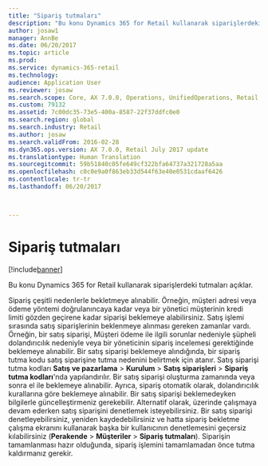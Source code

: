 ```yaml
---
title: "Sipariş tutmaları"
description: "Bu konu Dynamics 365 for Retail kullanarak siparişlerdeki tutmaları açıklar."
author: josaw1
manager: AnnBe
ms.date: 06/20/2017
ms.topic: article
ms.prod: 
ms.service: dynamics-365-retail
ms.technology: 
audience: Application User
ms.reviewer: josaw
ms.search.scope: Core, AX 7.0.0, Operations, UnifiedOperations, Retail
ms.custom: 79132
ms.assetid: 7c00dc35-73e5-400a-8587-22f37ddfc0e0
ms.search.region: global
ms.search.industry: Retail
ms.author: josaw
ms.search.validFrom: 2016-02-28
ms.dyn365.ops.version: AX 7.0.0, Retail July 2017 update
ms.translationtype: Human Translation
ms.sourcegitcommit: 59b51840c05fe649cf322bfa64737a321728a5aa
ms.openlocfilehash: c0c0e9a0f863eb33d544f63e40e0531cdaaf6426
ms.contentlocale: tr-tr
ms.lasthandoff: 06/20/2017



---
```


# <a name="order-holds"></a>Sipariş tutmaları

[!include[banner](includes/banner.md)]


Bu konu Dynamics 365 for Retail kullanarak siparişlerdeki tutmaları açıklar.

Sipariş çeşitli nedenlerle bekletmeye alınabilir. Örneğin, müşteri adresi veya ödeme yöntemi doğrulanıncaya kadar veya bir yönetici müşterinin kredi limiti gözden geçirene kadar siparişi beklemeye alabilirsiniz. Satış işlemi sırasında satış siparişlerinin beklenmeye alınması gereken zamanlar vardı. Örneğin, bir satış siparişi, Müşteri ödeme ile ilgili sorunlar nedeniyle şüpheli dolandırıcılık nedeniyle veya bir yöneticinin sipariş incelemesi gerektiğinde beklemeye alınabilir. Bir satış siparişi beklemeye alındığında, bir sipariş tutma kodu satış siparişine tutma nedenini belirtmek için atanır. Satış siparişi tutma kodları **Satış ve pazarlama** &gt; **Kurulum** &gt; **Satış siparişleri** &gt; **Sipariş tutma kodları**'nda yapılandırılır. Bir satış siparişi oluşturma zamanında veya sonra el ile beklemeye alınabilir. Ayrıca, sipariş otomatik olarak, dolandırıcılık kurallarına göre beklemeye alınabilir. Bir satış siparişi beklemedeyken bilgilerle güncelleştirmeniz gerekebilir. Alternatif olarak, üzerinde çalışmaya devam ederken satış siparişini denetlemek isteyebilirsiniz. Bir satış siparişi denetleyebilirsiniz, yeniden kaydedebilirsiniz ve hatta sipariş bekletme çalışma ekranını kullanarak başka bir kullanıcının denetlemesini geçersiz kılabilirsiniz (**Perakende** &gt; **Müşteriler** &gt; **Sipariş tutmaları**). Siparişin tamamlanması hazır olduğunda, sipariş işlemini tamamlamadan önce tutma kaldırmanız gerekir.




